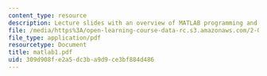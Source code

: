 ```yaml
---
content_type: resource
description: Lecture slides with an overview of MATLAB programming and MATLAB syntax.
file: /media/https%3A/open-learning-course-data-rc.s3.amazonaws.com/2-003j-dynamics-and-control-i-fall-2007/309d908fe2a5dc3ba9d9ce3bf884d486_matlab1.pdf
file_type: application/pdf
resourcetype: Document
title: matlab1.pdf
uid: 309d908f-e2a5-dc3b-a9d9-ce3bf884d486
---
```

